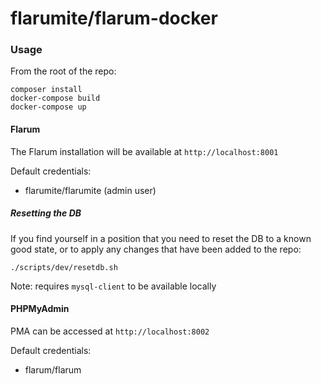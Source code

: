 # flarumite/flarum-docker

### Usage

From the root of the repo:

```
composer install
docker-compose build
docker-compose up
```

#### Flarum
The Flarum installation will be available at `http://localhost:8001`

Default credentials:
- flarumite/flarumite (admin user)

##### Resetting the DB
If you find yourself in a position that you need to reset the DB to a known good state, or to apply any changes that have been added to the repo:
```
./scripts/dev/resetdb.sh
```
Note: requires `mysql-client` to be available locally

#### PHPMyAdmin
PMA can be accessed at `http://localhost:8002`

Default credentials:
- flarum/flarum
